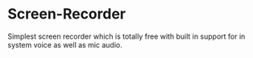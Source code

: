 # Screen-Recorder
Simplest screen recorder which is totally free with built in support for in system voice as well as mic audio.
